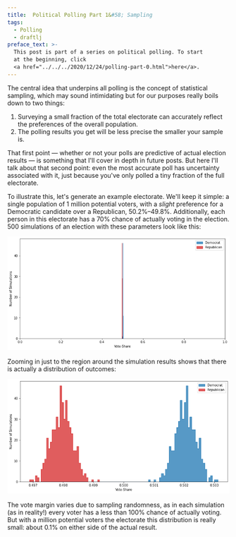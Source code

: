 ```yaml
---
title:  Political Polling Part 1&#58; Sampling
tags:
  - Polling
  - draftlj
preface_text: >-
  This post is part of a series on political polling. To start 
  at the beginning, click 
  <a href="../../../2020/12/24/polling-part-0.html">here</a>.
---
```


The central idea that underpins all polling is the concept of statistical sampling,
which may sound intimidating
but for our purposes really boils down to two things:

<!--more-->

1. Surveying a small fraction of the total electorate can accurately reflect
the preferences of the overall population.
2. The polling results you get will be less precise the smaller your
sample is.

That first point — whether or not your polls are 
predictive of actual election results — is something that I'll
cover in depth in future posts. But here I'll talk about that
second point: even the most accurate poll has uncertainty associated
with it, just because you've only polled a tiny fraction of the
full electorate.

To illustrate this, let's generate an example electorate. We'll keep
it simple: a single population of 1 million potential voters, with
a _slight_ preference for a Democratic candidate over a Republican, 
50.2%–49.8%. Additionally, each person in this electorate has a
70% chance of actually voting in the election. 500 simulations of
an election with these parameters look like this:

![election_results](/images/2020-12-28-polling-part-1/election_results.png)

Zooming in just to the region around the simulation results shows
that there is actually a distribution of outcomes:

![election_results_zoomed](/images/2020-12-28-polling-part-1/election_results_zoomed.png)

The vote margin varies due to sampling randomness, as in each simulation (as in reality!) every
voter has a less than 100% chance of actually voting. But with a million potential voters
the electorate this distribution is really small: about 0.1% on either side
of the actual result.